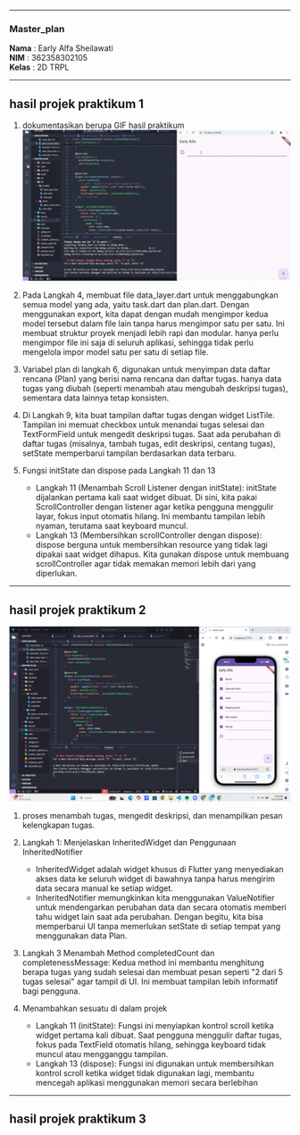 


---

### Master_plan
**Nama**  : Early Alfa Sheilawati  
**NIM**   : 362358302105  
**Kelas** : 2D TRPL

---

## hasil projek praktikum 1
1. dokumentasikan berupa GIF hasil praktikum
![masterplan](assets/masterplan.gif)

2. Pada Langkah 4, membuat file data_layer.dart untuk menggabungkan semua model yang ada, yaitu task.dart dan plan.dart. Dengan menggunakan export, kita dapat dengan mudah mengimpor kedua model tersebut dalam file lain tanpa harus mengimpor satu per satu. Ini membuat struktur proyek menjadi lebih rapi dan modular. hanya perlu mengimpor file ini saja di seluruh aplikasi, sehingga tidak perlu mengelola impor model satu per satu di setiap file.

3. Variabel plan di langkah 6, digunakan untuk menyimpan data daftar rencana (Plan) yang berisi nama rencana dan daftar tugas. hanya data tugas yang diubah (seperti menambah atau mengubah deskripsi tugas), sementara data lainnya tetap konsisten.

4. Di Langkah 9, kita buat tampilan daftar tugas dengan widget ListTile. Tampilan ini memuat checkbox untuk menandai tugas selesai dan TextFormField untuk mengedit deskripsi tugas. Saat ada perubahan di daftar tugas (misalnya, tambah tugas, edit deskripsi, centang tugas), setState memperbarui tampilan berdasarkan data terbaru.

5.  Fungsi initState dan dispose pada Langkah 11 dan 13
    - Langkah 11 (Menambah Scroll Listener dengan initState): initState dijalankan pertama kali saat widget dibuat. Di sini, kita pakai ScrollController dengan listener agar ketika pengguna menggulir layar, fokus input otomatis hilang. Ini membantu tampilan lebih nyaman, terutama saat keyboard muncul.
    - Langkah 13 (Membersihkan scrollController dengan dispose): dispose berguna untuk membersihkan resource yang tidak lagi dipakai saat widget dihapus. Kita gunakan dispose untuk membuang scrollController agar tidak memakan memori lebih dari yang diperlukan.

---

## hasil projek praktikum 2
![masterplan](assets/ss_masterplan.png)
1. proses menambah tugas, mengedit deskripsi, dan menampilkan pesan kelengkapan tugas.

2. Langkah 1: Menjelaskan InheritedWidget dan Penggunaan InheritedNotifier
    - InheritedWidget adalah widget khusus di Flutter yang menyediakan akses data ke seluruh widget di bawahnya tanpa harus mengirim data secara manual ke setiap widget.
    - InheritedNotifier memungkinkan kita menggunakan ValueNotifier untuk mendengarkan perubahan data dan secara otomatis memberi tahu widget lain saat ada perubahan. Dengan begitu, kita bisa memperbarui UI tanpa memerlukan setState di setiap tempat yang menggunakan data Plan.

3. Langkah 3 Menambah Method completedCount dan completenessMessage: Kedua method ini membantu menghitung berapa tugas yang sudah selesai dan membuat pesan seperti "2 dari 5 tugas selesai" agar tampil di UI. Ini membuat tampilan lebih informatif bagi pengguna.

4. Menambahkan sesuatu di dalam projek
    - Langkah 11 (initState): Fungsi ini menyiapkan kontrol scroll ketika widget pertama kali dibuat. Saat pengguna menggulir daftar tugas, fokus pada TextField otomatis hilang, sehingga keyboard tidak muncul atau mengganggu tampilan.
    - Langkah 13 (dispose): Fungsi ini digunakan untuk membersihkan kontrol scroll ketika widget tidak digunakan lagi, membantu mencegah aplikasi menggunakan memori secara berlebihan

---

## hasil projek praktikum 3